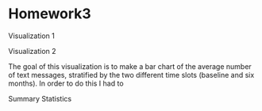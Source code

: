 # Homework3

Visualization 1



Visualization 2

The goal of this visualization is to make a bar chart of the average number of text messages, stratified by the two different time slots (baseline and six months).
In order to do this I had to



Summary Statistics
